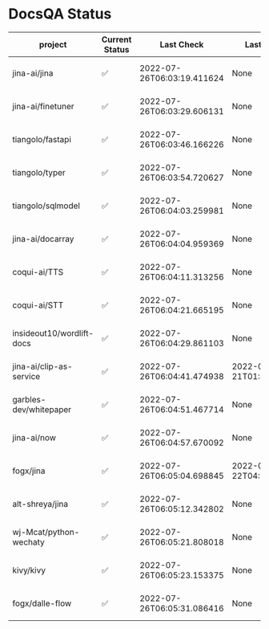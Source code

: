 # DocsQA Status

|         project         |Current Status|        Last Check        |      Last Downtime       |                      % Uptime                      |
|-------------------------|--------------|--------------------------|--------------------------|----------------------------------------------------|
|jina-ai/jina             |✅            |2022-07-26T06:03:19.411624|None                      |100.0 (since 2022-07-20 17:11:38.421227)            |
|jina-ai/finetuner        |✅            |2022-07-26T06:03:29.606131|None                      |100.0 (since 2022-07-20 17:11:38.421227)            |
|tiangolo/fastapi         |✅            |2022-07-26T06:03:46.166226|None                      |100.0 (since 2022-07-20 17:11:38.421227)            |
|tiangolo/typer           |✅            |2022-07-26T06:03:54.720627|None                      |100.0 (since 2022-07-20 17:11:38.421227)            |
|tiangolo/sqlmodel        |✅            |2022-07-26T06:04:03.259981|None                      |100.0 (since 2022-07-20 17:11:38.421227)            |
|jina-ai/docarray         |✅            |2022-07-26T06:04:04.959369|None                      |100.0 (since 2022-07-20 17:11:38.421227)            |
|coqui-ai/TTS             |✅            |2022-07-26T06:04:11.313256|None                      |100.0 (since 2022-07-20 17:11:38.421227)            |
|coqui-ai/STT             |✅            |2022-07-26T06:04:21.665195|None                      |100.0 (since 2022-07-20 17:11:38.421227)            |
|insideout10/wordlift-docs|✅            |2022-07-26T06:04:29.861103|None                      |100.0 (since 2022-07-20 17:11:38.421227)            |
|jina-ai/clip-as-service  |✅            |2022-07-26T06:04:41.474938|2022-07-21T01:43:26.228623|33.79470926848199 (since 2022-07-20 17:11:38.421227)|
|garbles-dev/whitepaper   |✅            |2022-07-26T06:04:51.467714|None                      |100.0 (since 2022-07-22 05:15:25.212266)            |
|jina-ai/now              |✅            |2022-07-26T06:04:57.670092|None                      |100.0 (since 2022-07-20 17:11:38.421227)            |
|fogx/jina                |✅            |2022-07-26T06:05:04.698845|2022-07-22T04:27:22.362299|94.3089255699694 (since 2022-07-20 17:11:38.421227) |
|alt-shreya/jina          |✅            |2022-07-26T06:05:12.342802|None                      |100.0 (since 2022-07-20 17:11:38.421227)            |
|wj-Mcat/python-wechaty   |✅            |2022-07-26T06:05:21.808018|None                      |100.0 (since 2022-07-20 17:11:38.421227)            |
|kivy/kivy                |✅            |2022-07-26T06:05:23.153375|None                      |100.0 (since 2022-07-20 17:11:38.421227)            |
|fogx/dalle-flow          |✅            |2022-07-26T06:05:31.086416|None                      |100.0 (since 2022-07-20 17:11:38.421227)            |
